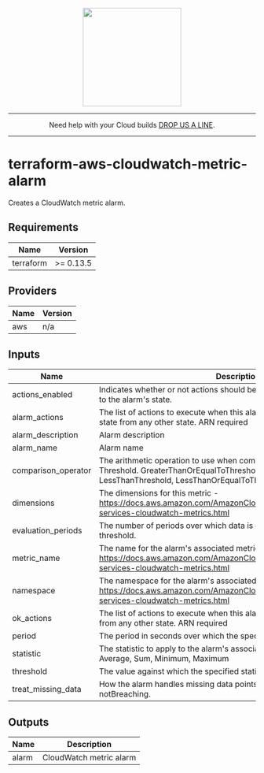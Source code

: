 <p align="center">
  <a href="https://www.cloud42.io/" target="_blank" rel="Homepage">
  <img width="200" height="200" src="https://www.cloud42.io/wp-content/uploads/2020/01/transparent_small.png">
  </a>
</p>

---
<p align="center">Need help with your Cloud builds <a href="https://www.cloud42.io/contact/" target="_blank" rel="ContactUS"> DROP US A LINE</a>.</p>

---
# terraform-aws-cloudwatch-metric-alarm
Creates a CloudWatch metric alarm.

## Requirements

| Name | Version |
|------|---------|
| terraform | >= 0.13.5 |

## Providers

| Name | Version |
|------|---------|
| aws | n/a |

## Inputs

| Name | Description | Type | Default | Required |
|------|-------------|------|---------|:--------:|
| actions\_enabled | Indicates whether or not actions should be executed during any changes to the alarm's state. | `bool` | `true` | no |
| alarm\_actions | The list of actions to execute when this alarm transitions into an ALARM state from any other state. ARN required | `string` | `""` | no |
| alarm\_description | Alarm description | `string` | `""` | no |
| alarm\_name | Alarm name | `string` | n/a | yes |
| comparison\_operator | The arithmetic operation to use when comparing the specified Statistic and Threshold. GreaterThanOrEqualToThreshold, GreaterThanThreshold, LessThanThreshold, LessThanOrEqualToThreshold. | `string` | n/a | yes |
| dimensions | The dimensions for this metric - https://docs.aws.amazon.com/AmazonCloudWatch/latest/monitoring/aws-services-cloudwatch-metrics.html | `map` | n/a | yes |
| evaluation\_periods | The number of periods over which data is compared to the specified threshold. | `number` | n/a | yes |
| metric\_name | The name for the alarm's associated metric - https://docs.aws.amazon.com/AmazonCloudWatch/latest/monitoring/aws-services-cloudwatch-metrics.html | `string` | `"Error"` | no |
| namespace | The namespace for the alarm's associated metric - https://docs.aws.amazon.com/AmazonCloudWatch/latest/monitoring/aws-services-cloudwatch-metrics.html | `string` | `""` | no |
| ok\_actions | The list of actions to execute when this alarm transitions into an OK state from any other state. ARN required | `string` | `""` | no |
| period | The period in seconds over which the specified statistic is applied. | `number` | `60` | no |
| statistic | The statistic to apply to the alarm's associated metric. SampleCount, Average, Sum, Minimum, Maximum | `string` | `""` | no |
| threshold | The value against which the specified statistic is compared. | `number` | `0` | no |
| treat\_missing\_data | How the alarm handles missing data points. Missing, ignore, breaching and notBreaching. | `string` | `"missing"` | no |

## Outputs

| Name | Description |
|------|-------------|
| alarm | CloudWatch metric alarm |
